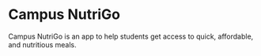 # Campus NutriGo

Campus NutriGo is an app to help students get access to quick, affordable, and nutritious meals.

